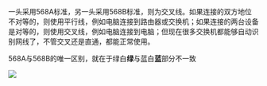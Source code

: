 一头采用568A标准，另一头采用568B标准，则为交叉线。如果连接的双方地位不对等的，则使用平行线，例如电脑连接到路由器或交换机；如果连接的两台设备是对等的，则使用交叉线，例如电脑连接到电脑；但现在很多交换机都能够自动识别网线了，不管交叉还是直通，都能正常使用。

568A与568B的唯一区别，就在于绿白**绿**与蓝白**蓝**部分不一致

![](https://i.postimg.cc/3W5XW9R9/568.png)
